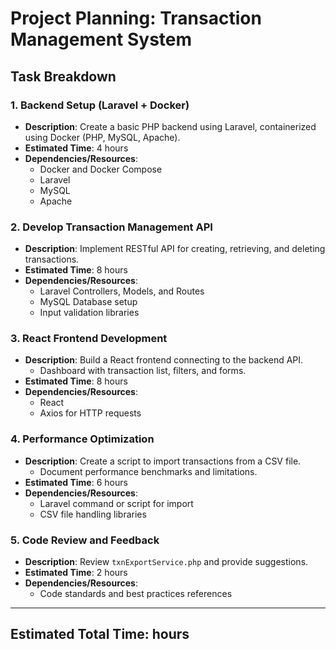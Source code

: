 # Project Planning: Transaction Management System

## Task Breakdown

### 1. Backend Setup (Laravel + Docker)
- **Description**: Create a basic PHP backend using Laravel, containerized using Docker (PHP, MySQL, Apache).
- **Estimated Time**:  4 hours
- **Dependencies/Resources**:
  - Docker and Docker Compose
  - Laravel
  - MySQL
  - Apache

### 2. Develop Transaction Management API
- **Description**: Implement RESTful API for creating, retrieving, and deleting transactions.
- **Estimated Time**: 8 hours
- **Dependencies/Resources**:
  - Laravel Controllers, Models, and Routes
  - MySQL Database setup
  - Input validation libraries

### 3. React Frontend Development
- **Description**: Build a React frontend connecting to the backend API.
  - Dashboard with transaction list, filters, and forms.
- **Estimated Time**: 8 hours
- **Dependencies/Resources**:
  - React
  - Axios for HTTP requests

### 4. Performance Optimization
- **Description**: Create a script to import transactions from a CSV file.
  - Document performance benchmarks and limitations.
- **Estimated Time**: 6 hours
- **Dependencies/Resources**:
  - Laravel command or script for import
  - CSV file handling libraries

### 5. Code Review and Feedback
- **Description**: Review `txnExportService.php` and provide suggestions.
- **Estimated Time**: 2 hours
- **Dependencies/Resources**:
  - Code standards and best practices references

---

## Estimated Total Time:  hours
